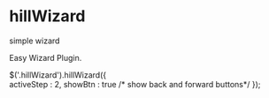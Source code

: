 # hillWizard
simple wizard

Easy Wizard Plugin.


$('.hillWizard').hillWizard({  
        activeStep : 2,
        showBtn : true /* show back and forward buttons*/
});
